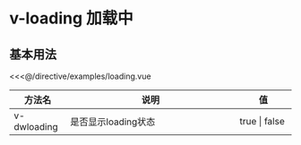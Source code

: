 <script setup>
import Loading from './examples/loading'
</script>
# v-loading 加载中

## 基本用法

<Loading />

<<<@/directive/examples/loading.vue

<style>
table th:first-of-type {
    width: 20%;
}
table th:nth-of-type(2) {
    width: 60%;
}
table th:nth-of-type(3) {
    width: 20%;
}
</style>

| 方法名         | 说明            | 值     |
|-------------|---------------|-------|
| v-dwloading | 是否显示loading状态 | true \| false |